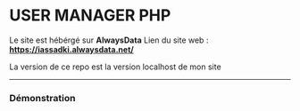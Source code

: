 ﻿# USER MANAGER PHP

Le site est hébérgé sur **AlwaysData**
Lien du site web : **https://iassadki.alwaysdata.net/**

La version de ce repo est la version localhost de mon site

---

### Démonstration
